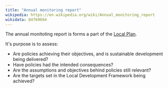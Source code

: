 ```yaml
---
title: "Annual monitoring report"
wikipedia: https://en.wikipedia.org/wiki/Annual_monitoring_report
wikidata: Q4769694
---
```


The annual monitoting report is forms a part of the [Local Plan](/glossary/local-plan).


It's purpose is to assess:

* Are policies achieving their objectives, and is sustainable development being delivered?
* Have policies had the intended consequences?
* Are the assumptions and objectives behind policies still relevant?
* Are the targets set in the Local Development Framework being achieved?
